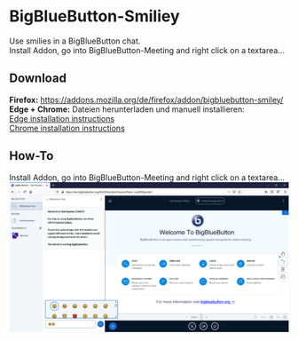 # BigBlueButton-Smiliey
Use smilies in a BigBlueButton chat.<br/>
Install Addon, go into BigBlueButton-Meeting and right click on a textarea...

## Download
<b>Firefox:</b> https://addons.mozilla.org/de/firefox/addon/bigbluebutton-smiley/ <br/>
<b>Edge + Chrome:</b> Dateien herunterladen und manuell installieren:<br/>
[Edge installation instructions](https://docs.microsoft.com/en-us/microsoft-edge/extensions/guides/adding-and-removing-extensions)<br/>
[Chrome installation instructions](https://developer.chrome.com/extensions/getstarted)

## How-To

Install Addon, go into BigBlueButton-Meeting and right click on a textarea...
![Screenshot](docs/Screenshot.png?raw=true "Screenshot")
